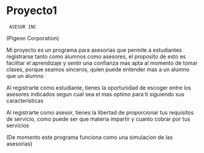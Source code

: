 # Proyecto1

     ASESOR INC
(Pigeon Corporation)

Mi proyecto es un programa para asesorias que permite a estudiantes registrarse tanto como alumnos como asesores, el proposito de esto es facilitar el aprendizaje y sentir una confianza mas apta al momento de tomar clases, porque seamos sinceros, quien puede entender mas a un alumno que un alumno

Al registrarte como estudiante, tienes la oportunidad de escoger entre los asesores indicados segun cual sea el mas optimo para ti siguiendo sus caracteristicas

Al registrarte como asesor, tienes la libertad de proporcionar tus requisitos de servicio, como puede ser que materia impartir y cuanto cobrar por tus servicios

(De momento este programa funciona como una simulacion de las asesorias)